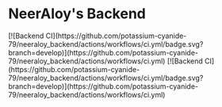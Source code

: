 <h1>NeerAloy's Backend</h1>
[![Backend CI](https://github.com/potassium-cyanide-79/neeraloy_backend/actions/workflows/ci.yml/badge.svg?branch=develop)](https://github.com/potassium-cyanide-79/neeraloy_backend/actions/workflows/ci.yml)
[![Backend CI](https://github.com/potassium-cyanide-79/neeraloy_backend/actions/workflows/ci.yml/badge.svg?branch=develop)](https://github.com/potassium-cyanide-79/neeraloy_backend/actions/workflows/ci.yml)
